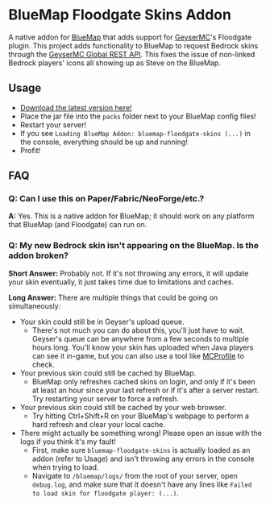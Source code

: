 # BlueMap Floodgate Skins Addon
A native addon for [BlueMap](https://bluemap.bluecolored.de/) that adds support for [GeyserMC](https://geysermc.org/)'s Floodgate plugin.
This project adds functionality to BlueMap to request Bedrock skins through the [GeyserMC Global REST API](https://geysermc.org/wiki/api/api.geysermc.org/global-api).
This fixes the issue of non-linked Bedrock players' icons all showing up as Steve on the BlueMap.

## Usage
- [Download the latest version here!](https://github.com/Toastberries/BlueMapFloodgateSkins/releases/latest)
- Place the jar file into the `packs` folder next to your BlueMap config files!
- Restart your server!
- If you see `Loading BlueMap Addon: bluemap-floodgate-skins (...)` in the console, everything should be up and running!
- Profit!

## FAQ

### Q: Can I use this on Paper/Fabric/NeoForge/etc.?
**A:** Yes. This is a native addon for BlueMap; it should work on any platform that BlueMap (and Floodgate) can run on.

### Q: My new Bedrock skin isn't appearing on the BlueMap. Is the addon broken?
**Short Answer:** Probably not. If it's not throwing any errors, it will update your skin eventually, it just takes time due to limitations and caches.

**Long Answer:** There are multiple things that could be going on simultaneously:
- Your skin could still be in Geyser's upload queue.
  - There's not much you can do about this, you'll just have to wait. Geyser's queue can be anywhere from a few seconds to multiple hours long.
    You'll know your skin has uploaded when Java players can see it in-game, but you can also use a tool like [MCProfile](https://mcprofile.io/) to check.
- Your previous skin could still be cached by BlueMap.
  - BlueMap only refreshes cached skins on login, and only if it's been at least an hour since your last refresh or if it's after a server restart. Try restarting your server to force a refresh.
- Your previous skin could still be cached by your web browser.
  - Try hitting Ctrl+Shift+R on your BlueMap's webpage to perform a hard refresh and clear your local cache.
- There might actually be something wrong! Please open an issue with the logs if you think it's my fault!
  - First, make sure `bluemap-floodgate-skins` is actually loaded as an addon (refer to Usage) and isn't throwing any errors in the console when trying to load.
  - Navigate to `/bluemap/logs/` from the root of your server, open `debug.log`, and make sure that it doesn't have any lines like `Failed to load skin for floodgate player: (...)`.
